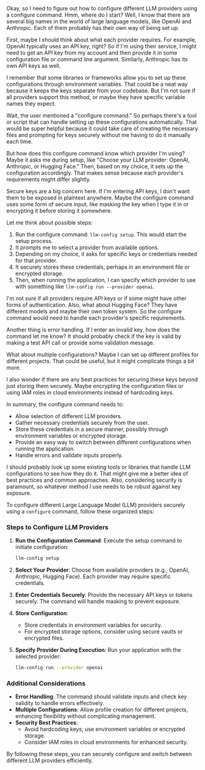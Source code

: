 <think>
Okay, so I need to figure out how to configure different LLM providers using a configure command. Hmm, where do I start? Well, I know that there are several big names in the world of large language models, like OpenAI and Anthropic. Each of them probably has their own way of being set up.

First, maybe I should think about what each provider requires. For example, OpenAI typically uses an API key, right? So if I'm using their service, I might need to get an API key from my account and then provide it in some configuration file or command line argument. Similarly, Anthropic has its own API keys as well.

I remember that some libraries or frameworks allow you to set up these configurations through environment variables. That could be a neat way because it keeps the keys separate from your codebase. But I'm not sure if all providers support this method, or maybe they have specific variable names they expect.

Wait, the user mentioned a "configure command." So perhaps there's a tool or script that can handle setting up these configurations automatically. That would be super helpful because it could take care of creating the necessary files and prompting for keys securely without me having to do it manually each time.

But how does this configure command know which provider I'm using? Maybe it asks me during setup, like "Choose your LLM provider: OpenAI, Anthropic, or Hugging Face." Then, based on my choice, it sets up the configuration accordingly. That makes sense because each provider's requirements might differ slightly.

Secure keys are a big concern here. If I'm entering API keys, I don't want them to be exposed in plaintext anywhere. Maybe the configure command uses some form of secure input, like masking the key when I type it in or encrypting it before storing it somewhere.

Let me think about possible steps:

1. Run the configure command: `llm-config setup`. This would start the setup process.
2. It prompts me to select a provider from available options.
3. Depending on my choice, it asks for specific keys or credentials needed for that provider.
4. It securely stores these credentials, perhaps in an environment file or encrypted storage.
5. Then, when running the application, I can specify which provider to use with something like `llm-config run --provider openai`.

I'm not sure if all providers require API keys or if some might have other forms of authentication. Also, what about Hugging Face? They have different models and maybe their own token system. So the configure command would need to handle each provider's specific requirements.

Another thing is error handling. If I enter an invalid key, how does the command let me know? It should probably check if the key is valid by making a test API call or provide some validation message.

What about multiple configurations? Maybe I can set up different profiles for different projects. That could be useful, but it might complicate things a bit more.

I also wonder if there are any best practices for securing these keys beyond just storing them securely. Maybe encrypting the configuration files or using IAM roles in cloud environments instead of hardcoding keys.

In summary, the configure command needs to:

- Allow selection of different LLM providers.
- Gather necessary credentials securely from the user.
- Store these credentials in a secure manner, possibly through environment variables or encrypted storage.
- Provide an easy way to switch between different configurations when running the application.
- Handle errors and validate inputs properly.

I should probably look up some existing tools or libraries that handle LLM configurations to see how they do it. That might give me a better idea of best practices and common approaches. Also, considering security is paramount, so whatever method I use needs to be robust against key exposure.
</think>

To configure different Large Language Model (LLM) providers securely using a `configure` command, follow these organized steps:

### Steps to Configure LLM Providers

1. **Run the Configuration Command**:
   Execute the setup command to initiate configuration:
   ```bash
   llm-config setup
   ```

2. **Select Your Provider**:
   Choose from available providers (e.g., OpenAI, Anthropic, Hugging Face). Each provider may require specific credentials.

3. **Enter Credentials Securely**:
   Provide the necessary API keys or tokens securely. The command will handle masking to prevent exposure.

4. **Store Configuration**:
   - Store credentials in environment variables for security.
   - For encrypted storage options, consider using secure vaults or encrypted files.

5. **Specify Provider During Execution**:
   Run your application with the selected provider:
   ```bash
   llm-config run --provider openai
   ```

### Additional Considerations

- **Error Handling**: The command should validate inputs and check key validity to handle errors effectively.
- **Multiple Configurations**: Allow profile creation for different projects, enhancing flexibility without complicating management.
- **Security Best Practices**:
  - Avoid hardcoding keys; use environment variables or encrypted storage.
  - Consider IAM roles in cloud environments for enhanced security.

By following these steps, you can securely configure and switch between different LLM providers efficiently.
